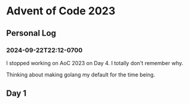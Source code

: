 # Advent of Code 2023

## Personal Log

### 2024-09-22T22:12-0700

I stopped working on AoC 2023 on Day 4.  I totally don't remember why.

Thinking about making golang my default for the time being.

## Day 1
